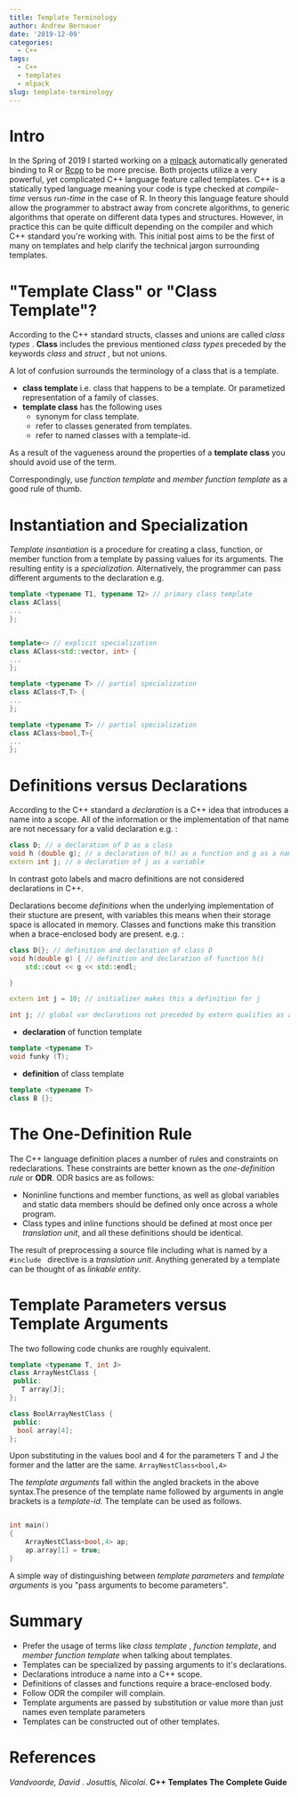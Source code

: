 ```yaml
---
title: Template Terminology
author: Andrew Bernauer
date: '2019-12-09'
categories:
  - C++
tags:
  - C++
  - templates
  - mlpack
slug: template-terminology
---
```


# Intro 

In the Spring of 2019 I started working on a [mlpack](https://www.mlpack.org/doc/mlpack-3.2.2/doxygen/bindings.html) automatically generated binding to R or [Rcpp](http://www.rcpp.org/) to be more precise. Both projects utilize a very powerful, yet complicated C++ language feature called templates. C++ is a statically typed language meaning your code is type checked at _compile-time_ versus _run-time_ in the case of R. In theory this language feature should allow the programmer to abstract away from concrete algorithms, to generic algorithms that operate on different data types and structures. However, in practice this can be quite difficult depending on the compiler and which C++ standard you're working with. This initial post aims to be the first of many on templates and help clarify the technical jargon surrounding templates.  

# "Template Class" or "Class Template"?

According to the C++ standard structs, classes and unions are called _class types_ . **Class** includes the previous mentioned _class types_ preceded by the keywords _class_ and _struct_ , but not unions.

A lot of confusion surrounds the terminology of a class that is a template.

+ **class template**  i.e. class that happens to be a template. Or parametized representation of a family of classes.
+ **template class**  has the following uses
  + synonym for class template.
  + refer to classes generated from templates.
  + refer to named classes with a template-id.
  
As a result of the vagueness around the properties of a **template class** you should avoid use of the term.

Correspondingly, use _function template_ and _member function template_ as a good rule of thumb.




# Instantiation and Specialization

_Template insantiation_ is a procedure for creating a class, function, or member function from a template by passing values for its arguments.
The resulting entity is a _specialization_. Alternatively, the programmer can pass different arguments to the declaration e.g.

```c++
template <typename T1, typename T2> // primary class template 
class AClass{
...
};


template<> // explicit specialization
class AClass<std::vector, int> {
...
};

template <typename T> // partial specialization 
class AClass<T,T> { 
...
};

template <typename T> // partial specialization
class AClass<bool,T>{
...
};

```

# Definitions versus Declarations 

According to the C++ standard a _declaration_ is a C++ idea that introduces a name into a scope.
All of the information or the implementation of that name are not necessary  for a valid declaration e.g. :

```c++
class D; // a declaration of D as a class
void h (double g); // a declaration of h() as a function and g as a named parameter
extern int j; // a declaration of j as a variable

```

In contrast goto labels and macro definitions are not considered declarations in C++.  

Declarations become _definitions_ when the underlying implementation of their stucture are present, with variables this means when their storage space is allocated in memory. Classes and functions make this transition when a brace-enclosed body are present. e.g. :

```c++
class D{}; // definition and declaration of class D
void h(double g) { // definition and declaration of function h()
    std::cout << g << std::endl;

}

extern int j = 10; // initializer makes this a definition for j

int j; // global var declarations not preceded by extern qualifies as a definition
```

+ **declaration** of function template

```c++
template <typename T>
void funky (T);
```

+ **definition** of class template

```c++
template <typename T>
class B {};
```


# The One-Definition Rule

The C++ language definition places a number of rules and constraints on redeclarations. These constraints are better known as the _one-definition rule_ or **ODR**.
ODR basics are as follows:

+ Noninline functions and member functions, as well as global variables and static data members should be defined only once across a whole program.
+ Class types and inline functions should be defined at most once per _translation unit_, and all these definitions should be identical.

The result of preprocessing a source file including what is named by a ```#include ``` directive is  a _translation unit_.
Anything generated by a template can be thought of as _linkable entity_.



# Template Parameters versus Template Arguments

The two following code chunks are roughly equivalent.

```c++ 
template <typename T, int J>
class ArrayNestClass {
 public:
   T array[J];
};

```
```c++
class BoolArrayNestClass {
 public:
  bool array[4];
};
```
Upon substituting in the values bool and 4 for the parameters T and J the former and the latter are the same. 
```ArrayNestClass<bool,4>```

The _template arguments_ fall within the angled brackets in the above syntax.The presence of the template name followed by arguments in angle brackets is a _template-id_.
The template can be used as follows.

```c++ 

int main()
{
    ArrayNestClass<bool,4> ap;
    ap.array[1] = true;
}
````

A simple way of distinguishing between _template parameters_ and _template arguments_ is you "pass arguments to become parameters".





# Summary

+ Prefer the usage of terms like _class template_ , _function template_, and _member function template_ when talking about templates.
+ Templates can be specialized by passing arguments to it's declarations.
+ Declarations introduce a name into a C++ scope.
+ Definitions of classes and functions require a brace-enclosed body. 
+ Follow ODR the compiler will complain. 
+ Template arguments are passed by substitution or value more than just names even template parameters
+ Templates can be constructed out of other templates.

# References 

_Vandvoorde, David_ . _Josuttis, Nicolai_. __C++ Templates The Complete Guide__
